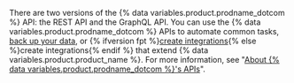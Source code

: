 There are two versions of the {% data variables.product.prodname_dotcom %} API: the REST API and the GraphQL API. You can use the {% data variables.product.prodname_dotcom %} APIs to automate common tasks, [back up your data](/github/creating-cloning-and-archiving-repositories/archiving-a-github-repository/backing-up-a-repository), or {% ifversion fpt %}[create integrations](/github/customizing-your-github-workflow/exploring-integrations/about-integrations){% else %}create integrations{% endif %} that extend {% data variables.product.product_name %}. For more information, see "[About {% data variables.product.prodname_dotcom %}'s APIs](/developers/overview/about-githubs-apis)".